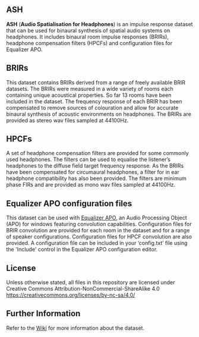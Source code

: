 ## ASH
**ASH** (**Audio Spatialisation for Headphones**) is an impulse response dataset that can be used for binaural synthesis of spatial audio systems on headphones. It includes binaural room impulse responses (BRIRs), headphone compensation filters (HPCFs) and configuration files for Equalizer APO.

## BRIRs
This dataset contains BRIRs derived from a range of freely available BRIR datasets. The BRIRs were measured in a wide variety of rooms each containing unique acoustical properties. So far 13 rooms have been included in the dataset. The frequency response of each BRIR has been compensated to remove sources of colouration and allow for accurate binaural synthesis of acoustic environments on headphones. The BRIRs are provided as stereo wav files sampled at 44100Hz.

## HPCFs
A set of headphone compensation filters are provided for some commonly used headphones. The filters can be used to equalise the listener’s headphones to the diffuse field target frequency response. As the BRIRs have been compensated for circumaural headphones, a filter for in ear headphone compatibility has also been provided. The filters are minimum phase FIRs and are provided as mono wav files sampled at 44100Hz. 

## Equalizer APO configuration files
This dataset can be used with [Equalizer APO](https://sourceforge.net/projects/equalizerapo/), an Audio Processing Object (APO) for windows featuring convolution capabilities. Configuration files for BRIR convolution are provided for each room in the dataset and for a range of speaker configurations. Configuration files for HPCF convolution are also provided. A configuration file can be included in your ‘config.txt’ file using the 'Include' control in the Equalizer APO configuration editor.

## License
Unless otherwise stated, all files in this repository are licensed under Creative Commons Attribution-NonCommercial-ShareAlike 4.0 https://creativecommons.org/licenses/by-nc-sa/4.0/

## Further Information
Refer to the [Wiki](https://github.com/ShanonPearce/ASH-BRIRs/wiki) for more information about the dataset.

